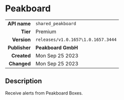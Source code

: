 # Peakboard
| | |
|-:|-|
|**API name**|`shared_peakboard`|
|**Tier**|Premium|
|**Version**|`releases/v1.0.1657\1.0.1657.3444`|
|**Publisher**|**Peakboard GmbH**|
|**Created**|Mon Sep 25 2023|
|**Changed**|Mon Sep 25 2023|

## Description
Receive alerts from Peakboard Boxes.
